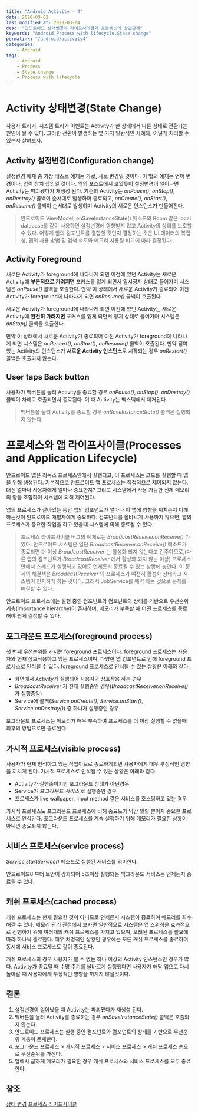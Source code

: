 ```yaml
---
title: "Android Activity - 4"
date: 2020-03-02
last_modified_at: 2020-03-04
desc: "안드로이드 상태변경과 라이프사이클와 프로세스의 상관관계"
keywords: "Android,Process with lifecycle,State change"
permalink: "/android/activity4"
categories: 
    - Android
tags: 
    - Android
    - Process
    - State change
    - Process with lifecycle
---
```


# Activity 상태변경(State Change)

사용자 트리거, 시스템 트리거 이벤트는 Activity가 한 상태에서 다른 상태로 전환되는 원인이 될 수 있다. 그러한 전환이 발생하는 몇 가지 일반적인 사례와, 어떻게 처리할 수 있는지 살펴보자.

## Activity 설정변경(Configuration change)

설정변경 예제 중 가장 베스트 예제는 가로, 세로 변경일 것이다. 이 밖의 예제는 언어 변경이나, 입력 장치 삽입일 것이다. 앞의 포스트에서 보았듯이 설정변경이 일어나면 Activity는 파괴됐다가 재생성 된다. 기존의 Activity는 _onPause()_, _onStop()_, _onDestroy()_ 콜백이 순서대로 발생하며 종료되고, _onCreate()_, _onStart()_, _onResume()_ 콜백이 순서대로 발생하며 Activity의 새로운 인스턴스가 만들어진다.

> 안드로이드 ViewModel, onSaveInstanceState() 메소드와 Room 같은 local database를 같이 사용하면 설정변경에 영향받지 않고 Activity의 상태를 보호할 수 있다. 어떻게 앞의 컴포넌트를 결합할 것인지 결정하는 것은 UI 데이터의 복잡성, 앱의 사용 방법 및 검색 속도와 메모리 사용량 비교에 따라 결정된다.

## Activity Foreground

새로운 Activity가 foreground에 나타나게 되면 이전에 있던 Activity는 새로운 Activity에 **부분적으로 가려지면** 포커스를 잃게 되면서 일시정지 상태로 들어가며 시스템은 _onPause()_ 콜백을 호출한다. 만약 이 상태에서 새로운 Activity가 종료되어 이전 Activity가 foreground에 나타나게 되면 _onResume()_ 콜백이 호출된다.

새로운 Activity가 foreground에 나타나게 되면 이전에 있던 Activity는 새로운 Activity에 **완전히 가려지면** 포커스를 잃게 되면서 정지 상태로 들어가며 시스템은 _onStop()_ 콜백을 호출한다. 

만약 이 상태에서 새로운 Activity가 종료되어 이전 Activity가 foreground에 나타나게 되면 시스템은 _onRestart()_, _onStart()_, _onResume()_ 콜백이 호출된다. 만약 덮여 있는 Activity의 인스턴스가 **새로운 Activity 인스턴스**로 시작되는 경우 _onRestart()_ 콜백은 호출되지 않는다.

## User taps Back button

사용자가 백버튼을 눌러 Activity를 종료할 경우 _onPause()_, _onStop()_, _onDestroy()_ 콜백이 차례로 호출되면서 종료된다. 이 때 Activity는 백스택에서 제거된다. 

> 백버튼을 눌러 Activity를 종료할 경우 _onSaveInstanceState()_ 콜백은 실행되지 않는다. 

# 프로세스와 앱 라이프사이클(Processes and Application Lifecycle)

안드로이드 앱은 리눅스 프로세스안에서 실행되고, 이 프로세스는 코드를 실행할 때 앱을 위해 생성된다. 기본적으로 안드로이드 앱 프로세스는 직접적으로 제어되지 않는다. 대신 얼마나 사용자에게 얼마나 중요한지? 그리고 시스템에서 사용 가능한 전체 메모리의 양을 조합하여 시스템에 의해 제어된다. 

앱의 프로세스가 살아있는 동안 앱의 컴포넌트가 얼마나 이 앱에 영향을 끼치는지 이해하는것이 안드로이드 개발자에게 중요하다. 컴포넌트를 올바르게 사용하지 않으면, 앱의 프로세스가 중요한 작업을 하고 있을때 시스템에 의해 종료될 수 있다.

> 프로세스 라이프사이클 버그의 예제로는 _BroadcastReceiver.onReceive()_ 가 있다. 안드로이드 시스템은 일단 _BroadcastReceiver.onReceive()_ 메소드가 종료되면 더 이상 _BroadcastReceiver_ 는 활성화 되지 않는다고 간주하므로,(다른 앱의 컴포넌트가 _BroadcastReceiver_ 에서 활성화 되지 않는 이상) 프로세스 안에서 스레드가 실행되고 있어도 언제든지 종료될 수 있는 상황에 놓인다.
>이 문제의 해결책은 _BroadcastReceiver_ 의 프로세스가 여전히 활성화 상태라고 시스템이 인지하게 하는 것이다. 그래서 JobService를 예약 하는 것으로 문제를 해결할 수 있다.

안드로이드 프로세스에는 실행 중인 컴포넌트와 컴포넌트의 상태를 기반으로 우선순위 계층(importance hierarchy)이 존재하며, 메모리가 부족할 때 어떤 프로세스를 종료해야 쉽게 결정할 수 있다.

## 포그라운드 프로세스(foreground process)

첫 번째 우선순위를 가지는 foreground 프로세스이다. foreground 프로세스는 사용자와 현재 상호작용하고 있는 프로세스이며, 다양한 앱 컴포넌트로 인해 foreground 프로세스로 인식될 수 있다. foreground 프로세스로 인식될 수 있는 상황은 아래와 같다.

* 화면에서 Activity가 실행되어 사용자와 상호작용 하는 경우
* _BroadcastReceiver_ 가 현재 실행중인 경우(_BroadcastReceiver.onReceive()_ 가 실행중임)
* Service에 콜백(_Service.onCreate()_, _Service.onStart()_, _Service.onDestroy()_) 중 하나가 실행중인 경우

포그라운드 프로세스는 메모리가 매우 부족하여 프로세스를 더 이상 실행할 수 없을때 최후의 방법으로만 종료된다.

## 가시적 프로세스(visible process)

사용자가 현재 인식하고 있는 작업이므로 종료하게되면 사용자에게 매우 부정적인 영향을 끼치게 된다. 가시적 프로세스로 인식될 수 있는 상황은 아래와 같다.

* Activity가 실행중이지만 포그라운드 상태가 아닌경우
* Service가 _포그라운드 서비스_ 로 실행중인 경우
* 프로세스가 live wallpaper, input method 같은 서비스를 호스팅하고 있는 경우

가시적 프로세스도 포그라운드 프로세스에 비해 중요도가 약간 밀릴 뿐이지 중요한 프로세스로 인식된다. 포그라운드 프로세스를 계속 실행하기 위해 메모리가 필요한 상황이 아니면 종료되지 않는다.

## 서비스 프로세스(service process) 

_Service.startService()_ 메소드로 실행된 서비스를 의미한다.

안드로이드8 부터 보안이 강화되어 5초이상 실행되는 백그라운드 서비스는 언제든지 종료될 수 있다.

## 캐쉬 프로세스(cached process) 

캐쉬 프로세스는 현재 필요한 것이 아니므로 언제든지 시스템이 종료하여 메모리를 회수해갈 수 있다. 메모리 관리 관점에서 보자면 일반적으로 시스템은 앱 스위칭을 효과적으로 진행하기 위해 여러개의 캐쉬 프로세스를 가지고 있으며, 오래된 프로세스를 필요에 따라 하나씩 종료한다. 매우 치명적인 상황인 경우에는 모든 캐쉬 프로세스를 종료하며 동시에 서비스 프로세스도 같이 종료된다.

캐쉬 프로세스의 경우 사용자가 볼 수 없는 하나 이상의 Activity 인스턴스인 경우가 많다. Activity가 종료될 때 수명 주기를 올바르게 실행했다면 사용자가 해당 앱으로 다시 돌아갈 때 사용자에게 부정적인 영향을 끼치지 않을것이다.  

## 결론

1. 설정변경이 일어났을 때 Activity는 파괴됐다가 재생성 된다.
2. 백버튼을 눌러 Activity를 종료하는 경우 _onSaveInstanceState()_ 콜백은 호출되지 않는다.
3. 안드로이드 프로세스는 실행 중인 컴포넌트와 컴포넌트의 상태를 기반으로 우선순위 계층이 존재한다.
4. 포그라운드 프로세스 > 가시적 프로세스 > 서비스 프로세스 > 캐쉬 프로세스 순으로 우선순위를 가진다.
5. 앱에서 급하게 메모리가 필요한 경우 캐쉬 프로세스와 서비스 프로세스를 모두 종료한다.

## 참조
[상태 변경](https://developer.android.com/guide/components/activities/state-changes)
[프로세스 라이프사이클](https://developer.android.com/guide/components/activities/process-lifecycle)

